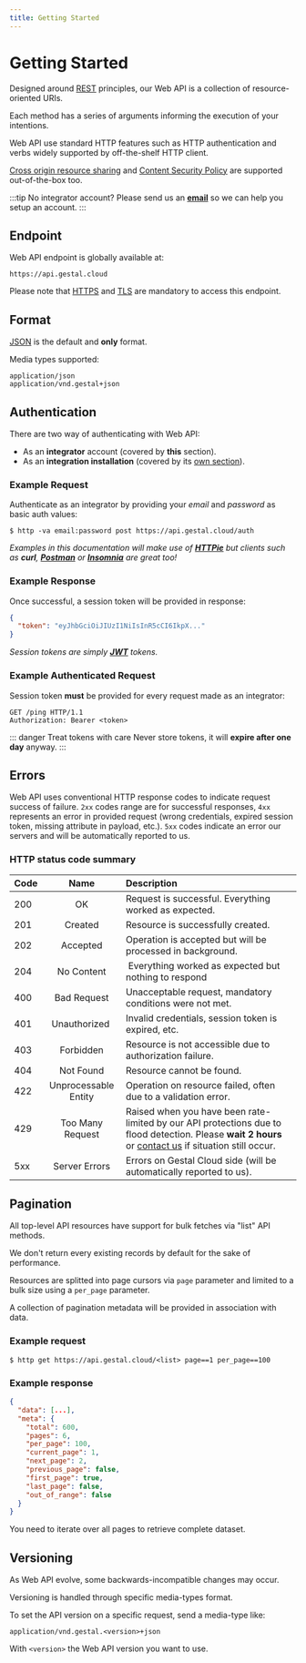 ```yaml
---
title: Getting Started
---
```


# Getting Started

Designed around [REST](https://en.wikipedia.org/wiki/Representational_state_transfer) principles,
our Web API is a collection of resource-oriented URIs.

Each method has a series of arguments informing the execution of your intentions.

Web API use standard HTTP features such as HTTP authentication and verbs widely supported by off-the-shelf HTTP client.

[Cross origin resource sharing](https://en.wikipedia.org/wiki/Cross-origin_resource_sharing) and [Content Security Policy](https://en.wikipedia.org/wiki/Content_Security_Policy) are supported out-of-the-box too.

:::tip No integrator account?
  Please send us an [__email__](mailto:dev@jygatech.com?subject=Integrator&nbsp;Account) so we can help you setup an account.
:::

## Endpoint

Web API endpoint is globally available at:

```
https://api.gestal.cloud
```

Please note that [HTTPS](https://en.wikipedia.org/wiki/HTTPS) and [TLS](https://en.wikipedia.org/wiki/Transport_Layer_Security) are mandatory to access this endpoint.


## Format

[JSON](http://www.json.org) is the default and __only__ format.

Media types supported:

```
application/json
application/vnd.gestal+json
```

## Authentication

There are two way of authenticating with Web API:

* As an __integrator__ account (covered by __this__ section).
* As an __integration installation__ (covered by its [own section](/api/installations.html#authenticate-as-installation.html)).


### Example Request

Authenticate as an integrator by providing your _email_ and _password_ as basic auth values:

```
$ http -va email:password post https://api.gestal.cloud/auth
```

_Examples in this documentation will make use of [__HTTPie__](https://httpie.org/) but clients such as __curl__, [__Postman__](https://www.getpostman.com/) or [__Insomnia__](https://insomnia.rest/) are great too!_


### Example Response

Once successful, a session token will be provided in response:

```json
{
  "token": "eyJhbGciOiJIUzI1NiIsInR5cCI6IkpX..."
}
```

_Session tokens are simply [__JWT__](https://jwt.io/) tokens._

### Example Authenticated Request

Session token __must__ be provided for every request made as an integrator:

```
GET /ping HTTP/1.1
Authorization: Bearer <token>
```

::: danger Treat tokens with care
Never store tokens, it will __expire after one day__ anyway.
:::

## Errors

Web API uses conventional HTTP response codes to indicate request success of failure.
`2xx` codes range are for successful responses, `4xx` represents an error in provided request
(wrong credentials, expired session token, missing attribute in payload, etc.).
`5xx` codes indicate an error our servers and will be automatically reported to us.

### HTTP status code summary

| Code | Name | Description |
| -- |:--:| :-- |
| 200 | OK | Request is successful. Everything worked as expected. |
| 201 | Created | Resource is successfully created. |
| 202 | Accepted | Operation is accepted but will be processed in background. |
| 204 | No Content | Everything worked as expected but nothing to respond |
| 400 | Bad Request | Unacceptable request, mandatory conditions were not met. |
| 401 | Unauthorized | Invalid credentials, session token is expired, etc. |
| 403 | Forbidden | Resource is not accessible due to authorization failure. |
| 404 | Not Found | Resource cannot be found. |
| 422 | Unprocessable Entity | Operation on resource failed, often due to a validation error. |
| 429 | Too Many Request | Raised when you have been rate-limited by our API protections due to flood detection. Please __wait 2 hours__ or [contact us](mailto:noc@jygatechcom?subject=Rate&nbsp;Limit&nbsp;Issue) if situation still occur.
| 5xx | Server Errors | Errors on Gestal Cloud side (will be automatically reported to us). |

## Pagination

All top-level API resources have support for bulk fetches via "list" API methods.

We don't return every existing records by default for the sake of performance.

Resources are splitted into page cursors via `page` parameter and limited to a bulk size using a `per_page` parameter.

A collection of pagination metadata will be provided in association with data.

### Example request

```
$ http get https://api.gestal.cloud/<list> page==1 per_page==100
```

### Example response

```json
{
  "data": [...],
  "meta": {
    "total": 600,
    "pages": 6,
    "per_page": 100,
    "current_page": 1,
    "next_page": 2,
    "previous_page": false,
    "first_page": true,
    "last_page": false,
    "out_of_range": false
  }
}
```

You need to iterate over all pages to retrieve complete dataset.

## Versioning

As Web API evolve, some backwards-incompatible changes may occur.

Versioning is handled through specific media-types format.

To set the API version on a specific request, send a media-type like:

```
application/vnd.gestal.<version>+json
```

With `<version>` the Web API version you want to use.

